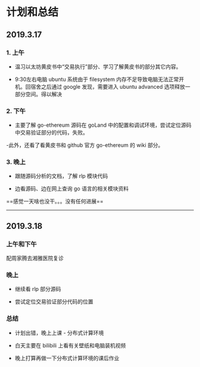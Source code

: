 # 计划和总结

## 2019.3.17

### 1. 上午

- 温习以太坊黄皮书中“交易执行”部分、学习了解黄皮书的部分其它内容。

- 9:30左右电脑 ubuntu 系统由于 filesystem 内存不足导致电脑无法正常开机。回宿舍之后通过 google 发现，需要进入 ubuntu advanced 选项释放一部分空间。得以解决

### 2. 下午

- 主要了解 go-ethereum 源码在 goLand 中的配置和调试环境，尝试定位源码中交易验证部分的代码，失败。

-此外，还看了看黄皮书和 github 官方 go-ethereum 的 wiki 部分。

### 3. 晚上

- 跟随源码分析的文档，了解 rlp 模块代码

- 边看源码、边在网上查询 go 语言的相关模块资料

==感觉一天啥也没干。。。没有任何进展==

---

## 2019.3.18

### 上午和下午

配周家腾去湘雅医院复诊

### 晚上

- 继续看 rlp 部分源码

- 尝试定位交易验证部分代码的位置

### 总结

- 计划出错，晚上上课 - 分布式计算环境

- 白天主要在 bilibili 上看有关壁纸和电脑装机视频

- 晚上打算再做一下分布式计算环境的课后作业